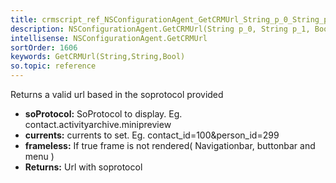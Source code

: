 ```yaml
---
title: crmscript_ref_NSConfigurationAgent_GetCRMUrl_String_p_0_String_p_1_Bool_p_2
description: NSConfigurationAgent.GetCRMUrl(String p_0, String p_1, Bool p_2)
intellisense: NSConfigurationAgent.GetCRMUrl
sortOrder: 1606
keywords: GetCRMUrl(String,String,Bool)
so.topic: reference
---
```



Returns a valid url based in the soprotocol provided



* **soProtocol:** SoProtocol to display. Eg. contact.activityarchive.minipreview
* **currents:** currents to set. Eg. contact\_id=100&person\_id=299
* **frameless:** If true frame is not rendered( Navigationbar, buttonbar and menu )
* **Returns:** Url with soprotocol


